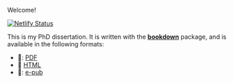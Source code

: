 Welcome! 

[![Netlify Status](https://api.netlify.com/api/v1/badges/097f8ec1-709e-461e-9192-526cc906e53f/deploy-status)](https://app.netlify.com/sites/compassionate-yalow-7e985c/deploys)

This is my PhD dissertation. It is written with the
[**bookdown**](https://github.com/rstudio/bookdown) 
package, and is available in the following formats:

- 📁: [PDF](./link-to-pdf)
- :link: [HTML](link-to-site)
- 📁: [e-pub]()
